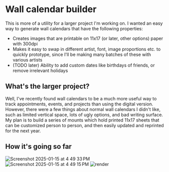# Wall calendar builder

This is more of a utility for a larger project I'm working on. I wanted an easy way to generate wall calendars that have the following properties:

 - Creates images that are printable on 11x17 (or later, other options) paper with 300dpi
 - Makes it easy to swap in different artist, font, image proportions etc. to quickly prototype, since I'll be making many batches of these with various artists
 - (TODO later) Ability to add custom dates like birthdays of friends, or remove irrelevant holidays

## What's the larger project?

Well, I've recently found wall calendars to be a much more useful way to track appointments, events, and projects than using the digital version. However, there were a few things about normal wall calendars I didn't like, such as limited vertical space, lots of ugly options, and bad writing surface. My plan is to build a series of mounts which hold printed 11x17 sheets that can be customized person to person, and then easily updated and reprinted for the next year.

## How it's going so far 

![Screenshot 2025-01-15 at 4 49 33 PM](https://github.com/user-attachments/assets/2f7b0240-9c5a-4bb4-a2ca-85bca5178a1b)
![Screenshot 2025-01-15 at 4 49 15 PM](https://github.com/user-attachments/assets/14f996ea-521d-46e0-8120-3191f5cf7684)
![render](https://github.com/user-attachments/assets/4a4eb4a7-07f3-4df3-b71f-30aa01a6c600)
